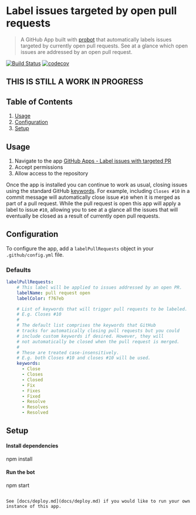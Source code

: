 # Label issues targeted by open pull requests

> A GitHub App built with [probot](https://github.com/probot/probot) that automatically labels issues targeted by currently open pull requests. See at a glance which open issues are addressed by an open pull request.

[![Build Status](https://travis-ci.org/sanbornhilland/label-issues-with-pull-request.svg?branch=master)](https://travis-ci.org/sanbornhilland/label-issues-with-pull-request)
[![codecov](https://codecov.io/gh/sanbornhilland/label-issues-with-pull-request/branch/master/graph/badge.svg)](https://codecov.io/gh/sanbornhilland/label-issues-with-pull-request)

## THIS IS STILL A WORK IN PROGRESS

## Table of Contents

1. [Usage](#usage)
1. [Configuration](#configuration)
1. [Setup](#setup)

## Usage
1. Navigate to the app [GitHub Apps - Label issues with targeted PR](https://github.com/apps/label-issues-targeted-by-open-prs)
1. Accept permissions
1. Allow access to the repository

Once the app is installed you can continue to work as usual, closing issues using the standard GitHub [keywords](https://help.github.com/articles/closing-issues-using-keywords/). For example, including `Closes #10` in a commit message will automatically close issue `#10` when it is merged as part of a pull request. While the pull request is open this app will apply a label to issue `#10`, allowing you to see at a glance all the issues that will eventually be closed as a result of currently open pull requests.

## Configuration
To configure the app, add a `labelPullRequests` object in your `.github/config.yml` file.

### Defaults
```yaml
labelPullRequests:
    # This label will be applied to issues addressed by an open PR.
    labelName: pull request open
    labelColor: f767eb

    # List of keywords that will trigger pull requests to be labeled.
    # E.g. Closes #10
    #
    # The default list comprises the keywords that GitHub
    # tracks for automatically closing pull requests but you could
    # include custom keywords if desired. However, they will
    # not automatically be closed when the pull request is merged.
    #
    # These are treated case-insensitively.
    # E.g. both Closes #10 and closes #10 will be used.
    keywords:
      - Close
      - Closes
      - Closed
      - Fix
      - Fixes
      - Fixed
      - Resolve
      - Resolves
      - Resolved
```


## Setup

#### Install dependencies
npm install

#### Run the bot
npm start
```

See [docs/deploy.md](docs/deploy.md) if you would like to run your own instance of this app.

